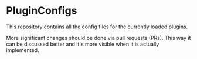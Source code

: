# PluginConfigs
This repository contains all the config files for the currently loaded plugins.

More significant changes should be done via pull requests (PRs). This way it can be discussed better and it's more visible when it is actually implemented.
